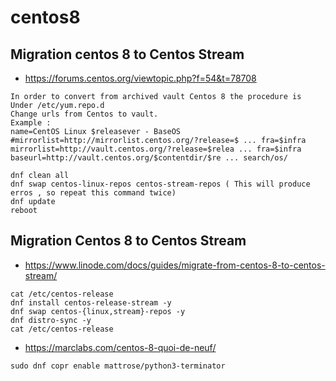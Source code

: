 # centos8

## Migration centos 8 to Centos Stream
* https://forums.centos.org/viewtopic.php?f=54&t=78708
```
In order to convert from archived vault Centos 8 the procedure is
Under /etc/yum.repo.d
Change urls from Centos to vault.
Example :
name=CentOS Linux $releasever - BaseOS
#mirrorlist=http://mirrorlist.centos.org/?release=$ ... fra=$infra
mirrorlist=http://vault.centos.org/?release=$relea ... fra=$infra
baseurl=http://vault.centos.org/$contentdir/$re ... search/os/

dnf clean all
dnf swap centos-linux-repos centos-stream-repos ( This will produce erros , so repeat this command twice)
dnf update
reboot

```

## Migration Centos 8 to Centos Stream
* https://www.linode.com/docs/guides/migrate-from-centos-8-to-centos-stream/
```
cat /etc/centos-release
dnf install centos-release-stream -y
dnf swap centos-{linux,stream}-repos -y
dnf distro-sync -y
cat /etc/centos-release
```


* https://marclabs.com/centos-8-quoi-de-neuf/

```
sudo dnf copr enable mattrose/python3-terminator
```

